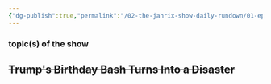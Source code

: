 ```yaml
---
{"dg-publish":true,"permalink":"/02-the-jahrix-show-daily-rundown/01-episodes/2025-06-15/","created":"2025-06-11T14:08:27.803-04:00","updated":"2025-06-27T22:19:46.694-04:00"}
---
```


### topic(s) of the show 

## ~~Trump's Birthday Bash Turns Into a Disaster~~

